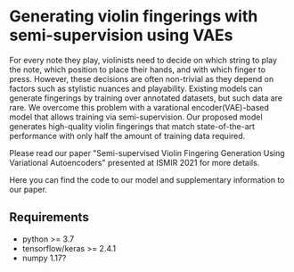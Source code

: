# Generating violin fingerings with semi-supervision using VAEs
For every note they play, violinists need to decide on which string to play the note, which position to place their hands, and with which finger to press. However, these decisions are often non-trivial as they depend on factors such as stylistic nuances and playability. Existing models can generate fingerings by training over annotated datasets, but such data are rare. We overcome this problem with a varational encoder(VAE)-based model that allows training via semi-supervision. Our proposed model generates high-quality violin fingerings that match state-of-the-art performance with only half the amount of training data required.

Please read our paper "Semi-supervised Violin Fingering Generation Using Variational Autoencoders" presented at ISMIR 2021 for more details.

Here you can find the code to our model and supplementary information to our paper.

## Requirements
- python >= 3.7
- tensorflow/keras >= 2.4.1
- numpy 1.17?

